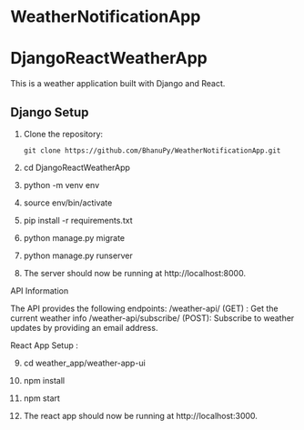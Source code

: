 ﻿# WeatherNotificationApp

# DjangoReactWeatherApp

This is a weather application built with Django and React.

## Django Setup

1. Clone the repository:

   ```shell
   git clone https://github.com/BhanuPy/WeatherNotificationApp.git

2. cd DjangoReactWeatherApp

3. python -m venv env

4. source env/bin/activate

5. pip install -r requirements.txt

6. python manage.py migrate

7. python manage.py runserver

8. The server should now be running at http://localhost:8000.

API Information

The API provides the following endpoints:
    /weather-api/ (GET) : Get the current weather info
    /weather-api/subscribe/ (POST): Subscribe to weather updates by providing an email address.

React App Setup :

9. cd weather_app/weather-app-ui

10.   npm install

11.   npm start

12.   The react app should now be running at http://localhost:3000.    

